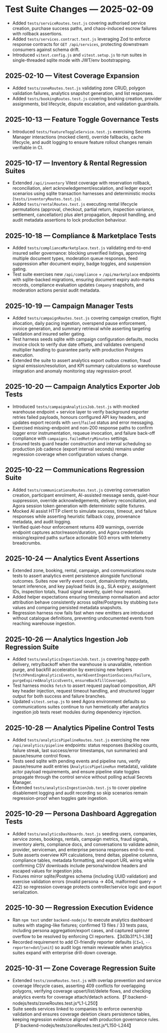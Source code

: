# Test Suite Changes — 2025-02-09

- Added `tests/serviceRoutes.test.js` covering authorised service creation, purchase success paths, and chaos-induced escrow failures with rollback assertions.
- Added `tests/services.contract.test.js` leveraging Zod to enforce response contracts for `GET /api/services`, protecting downstream consumers against schema drift.
- Introduced `vitest.config.js` and `vitest.setup.js` to run suites in single-threaded sqlite mode with JWT/env bootstrapping.
## 2025-02-10 — Vitest Coverage Expansion
- Added `tests/zoneRoutes.test.js` validating zone CRUD, polygon validation failures, analytics snapshot generation, and list responses.
- Added `tests/bookingRoutes.test.js` covering booking creation, provider assignments, bid lifecycle, dispute escalation, and validation guardrails.

## 2025-10-13 — Feature Toggle Governance Tests
- Introduced `tests/featureToggleService.test.js` exercising Secrets Manager interactions (mocked client), override fallbacks, cache lifecycle, and audit logging to ensure feature rollout changes remain verifiable in CI.

## 2025-10-17 — Inventory & Rental Regression Suites
- Extended `/api/inventory` Vitest coverage with reservation rollback, reconciliation, alert acknowledgement/escalation, and ledger export scenarios using sqlite transaction harnesses and deterministic mocks (`tests/inventoryRoutes.test.js`).
- Added `tests/rentalRoutes.test.js` executing rental lifecycle permutations (approval, checkout, partial return, inspection variance, settlement, cancellation) plus alert propagation, deposit handling, and audit metadata assertions to lock production behaviour.

## 2025-10-18 — Compliance & Marketplace Tests
- Added `tests/complianceMarketplace.test.js` validating end-to-end insured seller governance: blocking unverified listings, approving multiple document types, moderation queue responses, feed suppression after document expiry, badge toggles, and suspension gating.
- Test suite exercises new `/api/compliance` + `/api/marketplace` endpoints with sqlite-backed migrations, ensuring document expiry auto-marks records, compliance evaluation updates `Company` snapshots, and moderation actions persist audit metadata.

## 2025-10-19 — Campaign Manager Tests
- Added `tests/campaignRoutes.test.js` covering campaign creation, flight allocation, daily pacing ingestion, overspend pause enforcement, invoice generation, and summary retrieval while asserting targeting validation and insured seller gating.
- Test harness seeds sqlite with campaign configuration defaults, mocks invoice clock to verify due date offsets, and validates overspend multiplier handling to guarantee parity with production Postgres execution.
- Extended the suite to assert analytics export outbox creation, fraud signal emission/resolution, and KPI summary calculations so warehouse integration and anomaly monitoring stay regression-proof.

## 2025-10-20 — Campaign Analytics Exporter Job Tests
- Introduced `tests/campaignAnalyticsJob.test.js` with mocked warehouse endpoint + service layer to verify background exporter retries failed payloads, honours configured API key headers, and updates export records with `sent`/`failed` status and error messaging.
- Exercised missing-endpoint and non-200 response paths to confirm logger error instrumentation, requeue invocation, and failure back-off compliance with `campaigns.failedRetryMinutes` settings.
- Ensured tests guard header construction and interval scheduling so production job cadence (export interval seconds) remains under regression coverage when configuration values change.

## 2025-10-22 — Communications Regression Suite
- Added `tests/communicationsRoutes.test.js` covering conversation creation, participant enrolment, AI-assisted message sends, quiet-hour suppression, override acknowledgements, delivery reconciliation, and Agora session token generation with deterministic sqlite fixtures.
- Mocked AI assist HTTP client to simulate success, timeout, and failure responses while asserting heuristic fallback copy, provenance metadata, and audit logging.
- Verified quiet-hour enforcement returns 409 warnings, override endpoint captures actor/reason/duration, and Agora credentials missing/expired paths surface actionable 503 errors with telemetry breadcrumbs.

## 2025-10-24 — Analytics Event Assertions
- Extended zone, booking, rental, campaign, and communications route tests to assert analytics event persistence alongside functional outcomes. Suites now verify event count, domain/entity metadata, tenant inference, and key payload fields (e.g., SLA expiry, assignment IDs, inspection totals, fraud signal severity, quiet-hour reason).
- Added helper expectations ensuring timestamp normalisation and actor attribution behave consistently across sqlite/Postgres by stubbing `Date` values and comparing persisted metadata snapshots.
- Regression harness now fails fast when new emitters are introduced without catalogue definitions, preventing undocumented events from reaching warehouse ingestion.

## 2025-10-26 — Analytics Ingestion Job Regression Suite
- Added `tests/analyticsIngestionJob.test.js` covering happy-path delivery, retry/backoff when the warehouse is unavailable, retention purge, and backfill acceleration by exercising new helpers (`fetchPendingAnalyticsEvents`, `markEventIngestionSuccess/Failure`, `purgeExpiredAnalyticsEvents`, `ensureBackfillCoverage`).
- Test harness mocks `fetch` to assert request payload composition, API key header injection, request timeout handling, and structured logger output for both success and failure branches.
- Updated `vitest.setup.js` to seed Agora environment defaults so communications suites continue to run hermetically after analytics ingestion job tests reset modules during dependency injection.

## 2025-10-28 — Analytics Pipeline Control Tests
- Added `tests/analyticsPipelineRoutes.test.js` exercising the new `/api/analytics/pipeline` endpoints: status responses (backlog counts, failure streak, last success/error timestamps, run summaries) and pause/resume control flows.
- Tests seed sqlite with pending events and pipeline runs, verify pause/resume audit entries (`AnalyticsPipelineRun` metadata), validate actor payload requirements, and ensure pipeline state toggles propagate through the control service without polling actual Secrets Manager.
- Extended `tests/analyticsIngestionJob.test.js` to cover pipeline disablement logging and audit recording so skip scenarios remain regression-proof when toggles gate ingestion.

## 2025-10-29 — Persona Dashboard Aggregation Tests
- Added `tests/analyticsDashboards.test.js` seeding users, companies, service zones, bookings, rentals, campaign metrics, fraud signals, inventory alerts, compliance docs, and conversations to validate admin, provider, serviceman, and enterprise persona responses end-to-end.
- Suite asserts overview KPI calculations, trend deltas, pipeline columns, compliance tables, metadata formatting, and export URL wiring while confirming CSV downloads include persona/window headers and escaped values for ingestion jobs.
- Fixtures mirror sqlite/Postgres schema (including UUID validation) and exercise validation errors (invalid persona → 404, malformed query → 422) so regression coverage protects controller/service logic and export serialization.

## 2025-10-30 — Regression Execution Evidence
- Ran `npm test` under `backend-nodejs/` to execute analytics dashboard suites with staging-like fixtures; confirmed 13 files / 33 tests pass, including persona aggregation/export cases, and captured spinner overflow to be resolved by enforcing CI reporters.【3d3b31†L1-L38】
- Recorded requirement to add CI-friendly reporter defaults (`CI=1`, `--reporter=dot`/`junit`) so audit logs remain reviewable when analytics suites expand with enterprise drill-down coverage.

## 2025-10-31 — Zone Coverage Regression Suite
- Extended `tests/zoneRoutes.test.js` with overlap prevention and service coverage lifecycle cases, asserting 409 conflicts for overlapping polygons, verifying coverage upsert/list/delete flows, and checking analytics events for coverage attach/detach actions.【F:backend-nodejs/tests/zoneRoutes.test.js†L1-L250】
- Suite seeds services linked to companies to enforce ownership validation and ensures coverage deletion clears persistence tables, keeping regression evidence aligned with production governance rules.【F:backend-nodejs/tests/zoneRoutes.test.js†L150-L244】
